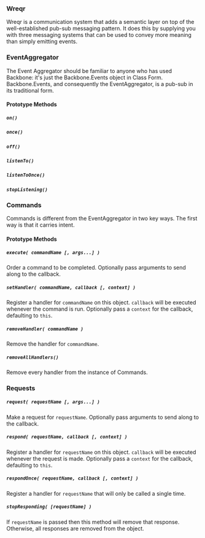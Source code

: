 ### Wreqr

Wreqr is a communication system that adds a semantic layer on top of the well-established
pub-sub messaging pattern. It does this by supplying you with three messaging systems that can
be used to convey more meaning than simply emitting events.

### EventAggregator

The Event Aggregator should be familiar to anyone who has used Backbone: it's just
the Backbone.Events object in Class Form. Backbone.Events, and consequently the EventAggregator,
is a pub-sub in its traditional form.

#### Prototype Methods

##### `on()`

##### `once()`

##### `off()`

##### `listenTo()`

##### `listenToOnce()`

##### `stopListening()`

### Commands

Commands is different from the EventAggregator in two key ways. The first way is that it carries intent. 

#### Prototype Methods

##### `execute( commandName [, args...] )`

Order a command to be completed. Optionally pass arguments to send along to the callback.

##### `setHandler( commandName, callback [, context] )`

Register a handler for `commandName` on this object. `callback` will be executed whenever the command is run. Optionally
pass a `context` for the callback, defaulting to `this`.

##### `removeHandler( commandName )`

Remove the handler for `commandName`.

##### `removeAllHandlers()`

Remove every handler from the instance of Commands.

### Requests

##### `request( requestName [, args...] )`

Make a request for `requestName`. Optionally pass arguments to send along to the callback.

##### `respond( requestName, callback [, context] )`

Register a handler for `requestName` on this object. `callback` will be executed whenever the request is made. Optionally
pass a `context` for the callback, defaulting to `this`.

##### `respondOnce( requestName, callback [, context] )`

Register a handler for `requestName` that will only be called a single time.

##### `stopResponding( [requestName] )`

If `requestName` is passed then this method will remove that response. Otherwise, all responses are removed from the object.
